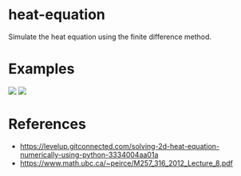 # heat-equation
Simulate the heat equation using the finite difference method.

# Examples
![](https://github.com/AlexGisi/heat-equation/blob/main/gen/heat_sim.gif)
![](https://github.com/AlexGisi/heat-equation/blob/main/gen/heat_sim_500_1.gif)

# References
- https://levelup.gitconnected.com/solving-2d-heat-equation-numerically-using-python-3334004aa01a
- https://www.math.ubc.ca/~peirce/M257_316_2012_Lecture_8.pdf
